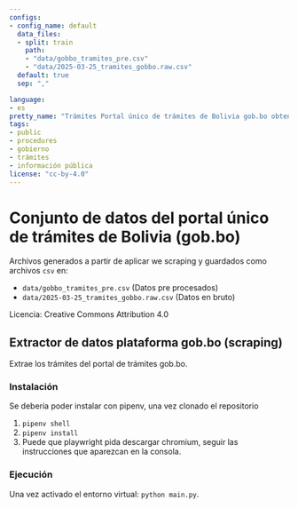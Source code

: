 ```yaml
---
configs:
- config_name: default
  data_files:
  - split: train
    path:
    - "data/gobbo_tramites_pre.csv"
    - "data/2025-03-25_tramites_gobbo.raw.csv"
  default: true
  sep: ","

language:
- es
pretty_name: "Trámites Portal único de trámites de Bolivia gob.bo obtenidos por scraping."
tags:
- public
- procedures
- gobierno
- trámites
- información pública
license: "cc-by-4.0"
---
```


# Conjunto de datos del portal único de trámites de Bolivia (gob.bo)

Archivos generados a partir de aplicar we scraping y guardados como archivos `csv` en:

- `data/gobbo_tramites_pre.csv` (Datos pre procesados)
- `data/2025-03-25_tramites_gobbo.raw.csv` (Datos en bruto)

Licencia: Creative Commons Attribution 4.0

## Extractor de datos plataforma gob.bo (scraping)

Extrae los trámites del portal de trámites gob.bo.

### Instalación

Se debería poder instalar con pipenv, una vez clonado el repositorio

1. `pipenv shell`
2. `pipenv install`
3. Puede que playwright pida descargar chromium, seguir las instrucciones que aparezcan en la consola.

### Ejecución

Una vez activado el entorno virtual: `python main.py`.
